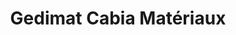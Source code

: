---
title: "Gedimat Cabia Matériaux"
url: /clamecy/gedimat-cabia-materiaux/
shop: matériel informatique
---